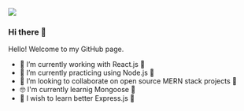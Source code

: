 ![](https://encrypted-tbn0.gstatic.com/images?q=tbn%3AANd9GcRTfbtfG5DYfi0GejzjuV7SpedxVQcaZanJkA&usqp=CAU)

### Hi there 👋
Hello! Welcome to my GitHub page.


- 🔭 I’m currently working with React.js 🤩
- 🌱 I’m currently practicing using Node.js 🤔
- 👯 I’m looking to collaborate on open source MERN stack projects 🤗
- 🤓 I'm currently learnig Mongoose 🚀
- 🤞 I wish to learn better Express.js 🤯
